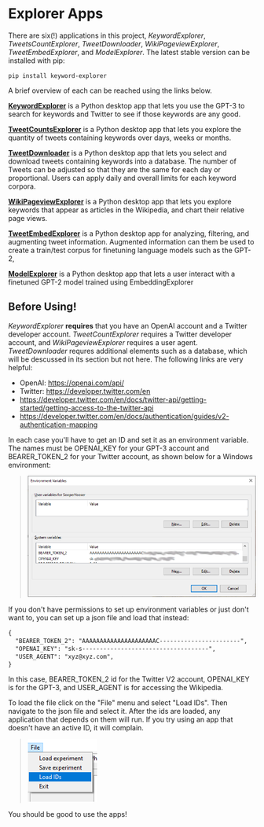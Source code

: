 Explorer Apps
====================================
There are six(!) applications in this project, _KeywordExplorer_, _TweetsCountExplorer_, _TweetDownloader_,  _WikiPageviewExplorer_, _TweetEmbedExplorer_, and _ModelExplorer_. The latest stable version can be installed with pip:

    pip install keyword-explorer

A brief overview of each can be reached using the links below. 

[**KeywordExplorer**](./markup/KeywordExplorer.md) is a Python desktop app that lets you use the GPT-3 to search for keywords and Twitter to see if those keywords are any good.

[**TweetCountsExplorer**](./markup/TweetsCountExplorer.md) is a Python desktop app that lets you explore the quantity of tweets containing keywords over days, weeks or months.

[**TweetDownloader**](./markup/TweetDownloader.md) is a Python desktop app that lets you select and download tweets containing keywords into a database. The number of Tweets can be adjusted so that they are the same for each day or proportional. Users can apply daily and overall limits for each keyword corpora.

[**WikiPageviewExplorer**](./markup/WikiPageviewExplorer.md) is a Python desktop app that lets you explore keywords that appear as articles in the Wikipedia, and chart their relative page views.

[**TweetEmbedExplorer**](./markup/TweetEmbedExplorer.md) is a Python desktop app for analyzing, filtering, and augmenting tweet information. Augmented information can them be used to create a train/test corpus for finetuning language models such as the GPT-2,

[**ModelExplorer**](./markup/ModelExplorer.md) is a Python desktop app that lets a user interact with a finetuned GPT-2 model trained using EmbeddingExplorer

## Before Using! <span id = "before-using"/>
_KeywordExplorer_ **requires** that you have an OpenAI account and a Twitter developer account. _TweetCountExplorer_ requires a Twitter developer account, and _WikiPageviewExplorer_ requires a user agent. _TweetDownloader_ requres additional elements such as a database, which will be descussed in its section but not here. The following links are very helpful:

- OpenAI: https://openai.com/api/
- Twitter: https://developer.twitter.com/en
- https://developer.twitter.com/en/docs/twitter-api/getting-started/getting-access-to-the-twitter-api
- https://developer.twitter.com/en/docs/authentication/guides/v2-authentication-mapping

In each case you'll have to get an ID and set it as an environment variable. The names must be OPENAI_KEY for your GPT-3 account and BEARER_TOKEN_2 for your Twitter account, as shown below for a Windows environment:

>![Environment variables](./images/environment_vars.png)

If you don't have permissions to set up environment variables or just don't want to, you can set up a json file and load that instead:

```
{
  "BEARER_TOKEN_2": "AAAAAAAAAAAAAAAAAAAAAC-----------------------",
  "OPENAI_KEY": "sk-s------------------------------------",
  "USER_AGENT": "xyz@xyz.com",
}
```

In this case, BEARER_TOKEN_2 id for the Twitter V2 account, OPENAI_KEY is for the GPT-3, and USER_AGENT is for accessing the Wikipedia. 

To load the file click on the "File" menu and select "Load IDs". Then navigate to the json file and select it. After the ids are loaded, any application that depends on them will run. If you try using an app that doesn't have an active ID, it will complain.

>![LoadID](./images/load_id.png)

You should be good to use the apps!
